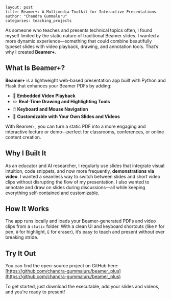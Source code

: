 ```
layout: post
title: Beamer+: A Multimedia Toolkit for Interactive Presentations
author: "Chandra Gummaluru"
categories: teaching_projects
```

As someone who teaches and presents technical topics often, I found myself limited by the static nature of traditional Beamer slides. I wanted a more dynamic experience—something that could combine beautifully typeset slides with video playback, drawing, and annotation tools. That’s why I created **Beamer+**.

## What Is Beamer+?

**Beamer+** is a lightweight web-based presentation app built with Python and Flask that enhances your Beamer PDFs by adding:

- 🎥 **Embedded Video Playback**  
- ✏️ **Real-Time Drawing and Highlighting Tools**  
- 🖱️ **Keyboard and Mouse Navigation**  
- 🧠 **Customizable with Your Own Slides and Videos**

With Beamer+, you can turn a static PDF into a more engaging and interactive lecture or demo—perfect for classrooms, conferences, or online content creation.

## Why I Built It

As an educator and AI researcher, I regularly use slides that integrate visual intuition, code snippets, and now more frequently, **demonstrations via video**. I wanted a seamless way to switch between slides and short video clips without disrupting the flow of my presentation. I also wanted to annotate and draw on slides during discussions—all while keeping everything self-contained and customizable.

## How It Works

The app runs locally and loads your Beamer-generated PDFs and video clips from a `static` folder. With a clean UI and keyboard shortcuts (like `P` for pen, `H` for highlight, `E` for eraser), it’s easy to teach and present without ever breaking stride.

## Try It Out

You can find the open-source project on GitHub here:  
[https://github.com/chandra-gummaluru/beamer_plus](https://github.com/chandra-gummaluru/beamer_plus)

To get started, just download the executable, add your slides and videos, and you're ready to present!

